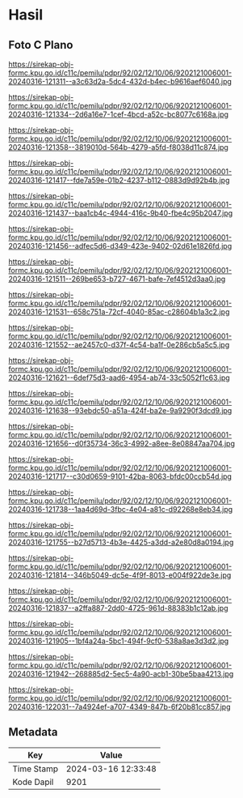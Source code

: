 # Hasil

## Foto C Plano

https://sirekap-obj-formc.kpu.go.id/c11c/pemilu/pdpr/92/02/12/10/06/9202121006001-20240316-121311--a3c63d2a-5dc4-432d-b4ec-b9616aef6040.jpg

https://sirekap-obj-formc.kpu.go.id/c11c/pemilu/pdpr/92/02/12/10/06/9202121006001-20240316-121334--2d6a16e7-1cef-4bcd-a52c-bc8077c6168a.jpg

https://sirekap-obj-formc.kpu.go.id/c11c/pemilu/pdpr/92/02/12/10/06/9202121006001-20240316-121358--3819010d-564b-4279-a5fd-f8038d11c874.jpg

https://sirekap-obj-formc.kpu.go.id/c11c/pemilu/pdpr/92/02/12/10/06/9202121006001-20240316-121417--fde7a59e-01b2-4237-b112-0883d9d92b4b.jpg

https://sirekap-obj-formc.kpu.go.id/c11c/pemilu/pdpr/92/02/12/10/06/9202121006001-20240316-121437--baa1cb4c-4944-416c-9b40-fbe4c95b2047.jpg

https://sirekap-obj-formc.kpu.go.id/c11c/pemilu/pdpr/92/02/12/10/06/9202121006001-20240316-121456--adfec5d6-d349-423e-9402-02d61e1826fd.jpg

https://sirekap-obj-formc.kpu.go.id/c11c/pemilu/pdpr/92/02/12/10/06/9202121006001-20240316-121511--269be653-b727-4671-bafe-7ef4512d3aa0.jpg

https://sirekap-obj-formc.kpu.go.id/c11c/pemilu/pdpr/92/02/12/10/06/9202121006001-20240316-121531--658c751a-72cf-4040-85ac-c28604b1a3c2.jpg

https://sirekap-obj-formc.kpu.go.id/c11c/pemilu/pdpr/92/02/12/10/06/9202121006001-20240316-121552--ae2457c0-d37f-4c54-ba1f-0e286cb5a5c5.jpg

https://sirekap-obj-formc.kpu.go.id/c11c/pemilu/pdpr/92/02/12/10/06/9202121006001-20240316-121621--6def75d3-aad6-4954-ab74-33c5052f1c63.jpg

https://sirekap-obj-formc.kpu.go.id/c11c/pemilu/pdpr/92/02/12/10/06/9202121006001-20240316-121638--93ebdc50-a51a-424f-ba2e-9a9290f3dcd9.jpg

https://sirekap-obj-formc.kpu.go.id/c11c/pemilu/pdpr/92/02/12/10/06/9202121006001-20240316-121656--d0f35734-36c3-4992-a8ee-8e08847aa704.jpg

https://sirekap-obj-formc.kpu.go.id/c11c/pemilu/pdpr/92/02/12/10/06/9202121006001-20240316-121717--c30d0659-9101-42ba-8063-bfdc00ccb54d.jpg

https://sirekap-obj-formc.kpu.go.id/c11c/pemilu/pdpr/92/02/12/10/06/9202121006001-20240316-121738--1aa4d69d-3fbc-4e04-a81c-d92268e8eb34.jpg

https://sirekap-obj-formc.kpu.go.id/c11c/pemilu/pdpr/92/02/12/10/06/9202121006001-20240316-121755--b27d5713-4b3e-4425-a3dd-a2e80d8a0194.jpg

https://sirekap-obj-formc.kpu.go.id/c11c/pemilu/pdpr/92/02/12/10/06/9202121006001-20240316-121814--346b5049-dc5e-4f9f-8013-e004f922de3e.jpg

https://sirekap-obj-formc.kpu.go.id/c11c/pemilu/pdpr/92/02/12/10/06/9202121006001-20240316-121837--a2ffa887-2dd0-4725-961d-88383b1c12ab.jpg

https://sirekap-obj-formc.kpu.go.id/c11c/pemilu/pdpr/92/02/12/10/06/9202121006001-20240316-121905--1bf4a24a-5bc1-494f-9cf0-538a8ae3d3d2.jpg

https://sirekap-obj-formc.kpu.go.id/c11c/pemilu/pdpr/92/02/12/10/06/9202121006001-20240316-121942--268885d2-5ec5-4a90-acb1-30be5baa4213.jpg

https://sirekap-obj-formc.kpu.go.id/c11c/pemilu/pdpr/92/02/12/10/06/9202121006001-20240316-122031--7a4924ef-a707-4349-847b-6f20b81cc857.jpg


## Metadata

| Key        | Value               |
| ---------- | ------------------- |
| Time Stamp | 2024-03-16 12:33:48 |
| Kode Dapil | 9201                |



